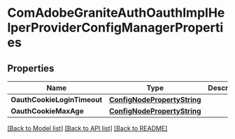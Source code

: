 # ComAdobeGraniteAuthOauthImplHelperProviderConfigManagerProperties

## Properties
Name | Type | Description | Notes
------------ | ------------- | ------------- | -------------
**OauthCookieLoginTimeout** | [**ConfigNodePropertyString**](configNodePropertyString.md) |  | [optional] 
**OauthCookieMaxAge** | [**ConfigNodePropertyString**](configNodePropertyString.md) |  | [optional] 

[[Back to Model list]](../README.md#documentation-for-models) [[Back to API list]](../README.md#documentation-for-api-endpoints) [[Back to README]](../README.md)


